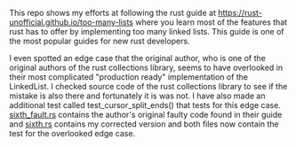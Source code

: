 This repo shows my efforts at following the rust guide at https://rust-unofficial.github.io/too-many-lists 
where you learn most of the features that rust has to offer by implementing too many linked lists. This guide is one
of the most popular guides for new rust developers.

I even spotted an edge case that the original author, who is one of the original authors of the rust collections library, seems to have overlooked in their most complicated "production ready" implementation of the LinkedList.
I checked source code of the rust collections library to see if the mistake is also there and fortunately it is was not. I have also made an additional test called test_cursor_split_ends() that tests for this edge case. 
[sixth_fault.rs](src/sixth_faulty.rs#L1206) contains the author's original faulty code found in their guide and [sixth.rs](src/sixth.rs#L1113) contains my corrected version and both files now contain the test for the overlooked edge case. 